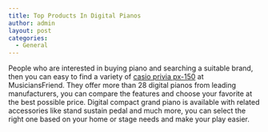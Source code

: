 ```yaml
---
title: Top Products In Digital Pianos
author: admin
layout: post
categories:
  - General
---
```

People who are interested in buying piano and searching a suitable brand, then you can easy to find a variety of <a href="http://www.musiciansfriend.com/digital-pianos/casio">casio privia px-150</a> at MusiciansFriend. They offer more than 28 digital pianos from leading manufacturers, you can compare the features and choose your favorite at the best possible price. Digital compact grand piano is available with related accessories like stand sustain pedal and much more, you can select the right one based on your home or stage needs and make your play easier. 
